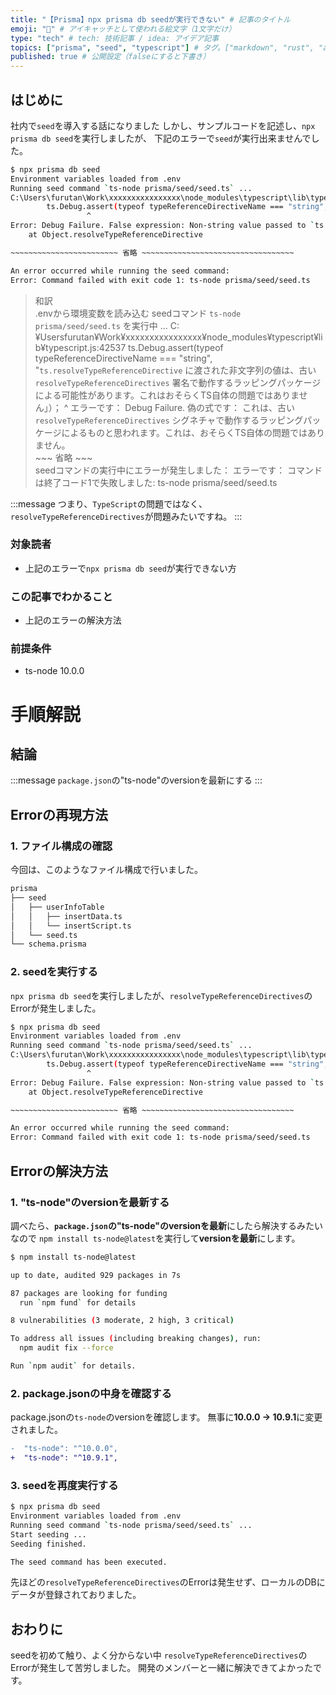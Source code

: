 ```yaml
---
title: "【Prisma】npx prisma db seedが実行できない" # 記事のタイトル
emoji: "🥝" # アイキャッチとして使われる絵文字（1文字だけ）
type: "tech" # tech: 技術記事 / idea: アイデア記事
topics: ["prisma", "seed", "typescript"] # タグ。["markdown", "rust", "aws"]のように指定する
published: true # 公開設定（falseにすると下書き）
---
```

## はじめに
社内で`seed`を導入する話になりました
しかし、サンプルコードを記述し、`npx prisma db seed`を実行しましたが、
下記のエラーで`seed`が実行出来ませんでした。
```bash
$ npx prisma db seed
Environment variables loaded from .env
Running seed command `ts-node prisma/seed/seed.ts` ...
C:\Users\furutan\Work\xxxxxxxxxxxxxxxx\node_modules\typescript\lib\typescript.js:42537
        ts.Debug.assert(typeof typeReferenceDirectiveName === "string", "Non-string value passed to `ts.resolveTypeReferenceDirective`, likely by a wrapping package working with an outdated `resolveTypeReferenceDirectives` signature. This is probably not a problem in TS itself.");
                 ^
Error: Debug Failure. False expression: Non-string value passed to `ts.resolveTypeReferenceDirective`, likely by a wrapping package working with an outdated `resolveTypeReferenceDirectives` signature. This is probably not a problem in TS itself.
    at Object.resolveTypeReferenceDirective 

~~~~~~~~~~~~~~~~~~~~~~~~ 省略 ~~~~~~~~~~~~~~~~~~~~~~~~~~~~~~~~~~

An error occurred while running the seed command:
Error: Command failed with exit code 1: ts-node prisma/seed/seed.ts

```
> 和訳<br>.envから環境変数を読み込む
seedコマンド `ts-node prisma/seed/seed.ts` を実行中 ...
C:¥Usersfurutan¥Work¥xxxxxxxxxxxxxxxx¥node_modules¥typescript¥lib¥typescript.js:42537
        ts.Debug.assert(typeof typeReferenceDirectiveName === "string", "`ts.resolveTypeReferenceDirective` に渡された非文字列の値は、古い `resolveTypeReferenceDirectives` 署名で動作するラッピングパッケージによる可能性があります。これはおそらくTS自体の問題ではありません」）；
                 ^
エラーです： Debug Failure. 偽の式です： これは、古い `resolveTypeReferenceDirectives` シグネチャで動作するラッピングパッケージによるものと思われます。これは、おそらくTS自体の問題ではありません。<br>~~~ 省略 ~~~<br>seedコマンドの実行中にエラーが発生しました：
エラーです： コマンドは終了コード1で失敗しました: ts-node prisma/seed/seed.ts

:::message
つまり、`TypeScript`の問題ではなく、`resolveTypeReferenceDirectives`が問題みたいですね。
:::


### 対象読者
- 上記のエラーで`npx prisma db seed`が実行できない方

### この記事でわかること
- 上記のエラーの解決方法


### 前提条件
- ts-node 10.0.0

# 手順解説

## 結論
:::message
`package.json`の"ts-node"のversionを最新にする
:::
## Errorの再現方法
### 1. ファイル構成の確認
今回は、このようなファイル構成で行いました。
```bash
prisma
├── seed
│   ├── userInfoTable
│   │   ├── insertData.ts
│   │   └── insertScript.ts
│   └── seed.ts
└── schema.prisma
```

### 2. seedを実行する
`npx prisma db seed`を実行しましたが、`resolveTypeReferenceDirectives`のErrorが発生しました。

```bash
$ npx prisma db seed
Environment variables loaded from .env
Running seed command `ts-node prisma/seed/seed.ts` ...
C:\Users\furutan\Work\xxxxxxxxxxxxxxxx\node_modules\typescript\lib\typescript.js:42537
        ts.Debug.assert(typeof typeReferenceDirectiveName === "string", "Non-string value passed to `ts.resolveTypeReferenceDirective`, likely by a wrapping package working with an outdated `resolveTypeReferenceDirectives` signature. This is probably not a problem in TS itself.");
                 ^
Error: Debug Failure. False expression: Non-string value passed to `ts.resolveTypeReferenceDirective`, likely by a wrapping package working with an outdated `resolveTypeReferenceDirectives` signature. This is probably not a problem in TS itself.
    at Object.resolveTypeReferenceDirective 

~~~~~~~~~~~~~~~~~~~~~~~~ 省略 ~~~~~~~~~~~~~~~~~~~~~~~~~~~~~~~~~~

An error occurred while running the seed command:
Error: Command failed with exit code 1: ts-node prisma/seed/seed.ts
```

## Errorの解決方法
### 1. "ts-node"のversionを最新する
調べたら、**`package.json`の"ts-node"のversionを最新**にしたら解決するみたいなので
`npm install ts-node@latest`を実行して**versionを最新**にします。
```bash
$ npm install ts-node@latest

up to date, audited 929 packages in 7s

87 packages are looking for funding
  run `npm fund` for details

8 vulnerabilities (3 moderate, 2 high, 3 critical)

To address all issues (including breaking changes), run:
  npm audit fix --force

Run `npm audit` for details.
```
### 2. package.jsonの中身を確認する
package.jsonの`ts-node`のversionを確認します。
無事に**10.0.0 -> 10.9.1**に変更されました。
```diff json: package.json
-  "ts-node": "^10.0.0",
+  "ts-node": "^10.9.1",
```

### 3. seedを再度実行する
```bash
$ npx prisma db seed
Environment variables loaded from .env
Running seed command `ts-node prisma/seed/seed.ts` ...
Start seeding ...
Seeding finished.

The seed command has been executed.
```

先ほどの`resolveTypeReferenceDirectives`のErrorは発生せず、ローカルのDBにデータが登録されておりました。

## おわりに
seedを初めて触り、よく分からない中
`resolveTypeReferenceDirectives`のErrorが発生して苦労しました。
開発のメンバーと一緒に解決できてよかったです。

